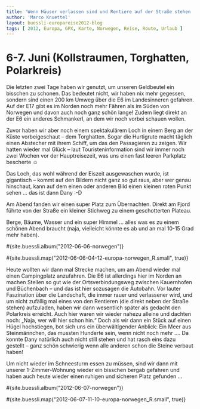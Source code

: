 ```yaml
---
title: 'Wenn Häuser verlassen sind und Rentiere auf der Straße stehen ...'
author: 'Marco Knuettel'
layout: buessli-europareise2012-blog
tags: [ 2012, Europa, GPX, Karte, Norwegen, Reise, Route, Urlaub ]
---
```

6-7. Juni (Kollstraumen, Torghatten, Polarkreis)
================================================

Die letzten zwei Tage haben wir genutzt, um unseren Geldbeutel ein bisschen zu schonen. Das bedeutet nicht, 
wir haben nix mehr gegessen, sondern sind einen 200 km Umweg über die E6 im Landesinneren gefahren. Auf der 
E17 gibt es im Norden noch mehr Fähren als im Süden von Norwegen und davon auch noch ganz schön lange! Zudem 
liegt direkt an der E6 ein anderes Schmankerl, an dem wir noch vorbei schauen wollen.

Zuvor haben wir aber noch einem spektakulärem Loch in einem Berg an der Küste vorbeigeschaut – dem Torghatten. 
Sogar die Hurtigrute macht täglich einen Abstecher mit ihrem Schiff, um das den Passagieren zu zeigen. Wir 
hatten wieder mal Glück – laut Touristeninformation sind wir immer noch zwei Wochen vor der Hauptreisezeit, 
was uns einen fast leeren Parkplatz bescherte ☺ 

Das Loch, das wohl während der Eiszeit ausgewaschen wurde, ist gigantisch – kommt auf den Bildern nicht ganz 
so gut raus, aber wer genau hinschaut, kann auf dem einen oder anderen Bild einen kleinen roten Punkt sehen ... 
das ist dann Dany :-D

Am Abend fanden wir einen super Platz zum Übernachten. Direkt am Fjord führte von der Straße ein kleiner 
Stichweg zu einem geschotterten Plateau.

Berge, Bäume, Wasser und ein super Himmel ... alles was es zu einem schönen Abend braucht (naja, vielleicht 
könnte es ab und an mal 10-15 Grad mehr haben).

#{site.buessli.album("2012-06-06-norwegen")}

#{site.buessli.map("2012-06-06-04-12-europa-norwegen_R.small", true)}

Heute wollten wir dann mal Strecke machen, um am Abend wieder mal einen Campingplatz anzufahren. Die E6 ist 
allerdings hier im Norden an machen Stellen so gut wie der Ortsverbindungsweg zwischen Kauernhofen und 
Büchenbach – und das ist hier sozusagen die Autobahn. Vor lauter Faszination über die Landschaft, die 
immer rauer und verlassener wird, und um nicht zufällig mal eines von den Rentieren (die direkt neben 
der Straße stehen) aufzuladen, haben wir dann wesentlich später als gedacht den Polarkreis erreicht. 
Auch hier waren wir wieder nahezu alleine und dachten noch: „Naja, wer will hier schon hin.“ Doch als 
wir dann ein Stück auf einen Hügel hochstiegen, bot sich uns ein überwältigender Anblick: Ein Meer aus 
Steinmännchen, das mussten Hunderte sein, wenn nicht noch mehr .... Da konnte Dany natürlich auch nicht 
still stehen und hat rasch eins dazu gestellt – ganz schön schwierig wenn alle anderen schon die Steine 
verbaut haben!

Um nicht wieder im Schneesturm essen zu müssen, sind wir dann mit unserer 1-Zimmer-Wohnung wieder ein 
bisschen bergab gefahren und haben auch heute wieder einen ruhigen und sicheren Platz gefunden ... 

#{site.buessli.album("2012-06-07-norwegen")}

#{site.buessli.map("2012-06-07-11-10-europa-norwegen_R.small", true)}
